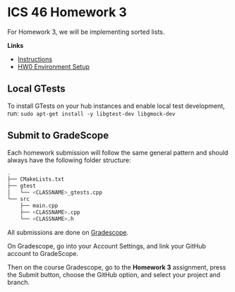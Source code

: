 # ICS 46 Homework 3

For Homework 3, we will be implementing sorted lists.

**Links**
- [Instructions](https://sites.google.com/view/ics-46-data-structures/homework-3)
- [HW0 Environment Setup](https://github.com/klefstad-teaching/ICS-45C-HW0)

## Local GTests
To install GTests on your hub instances and enable local test development, run:
```sudo apt-get install -y libgtest-dev libgmock-dev```

## Submit to GradeScope

Each homework submission will follow the same general pattern and should always have the
following folder structure:

```bash
.
├── CMakeLists.txt
├── gtest
│   └── <CLASSNAME>_gtests.cpp
└── src
    ├── main.cpp
    ├── <CLASSNAME>.cpp
    └── <CLASSNAME>.h
```

All submissions are done on [Gradescope](https://www.gradescope.com/).

On Gradescope, go into your Account Settings, and link your GitHub account to GradeScope.

Then on the course Gradescope, go to the **Homework 3** assignment, press the Submit button, choose the GitHub option, and select your project and branch.

